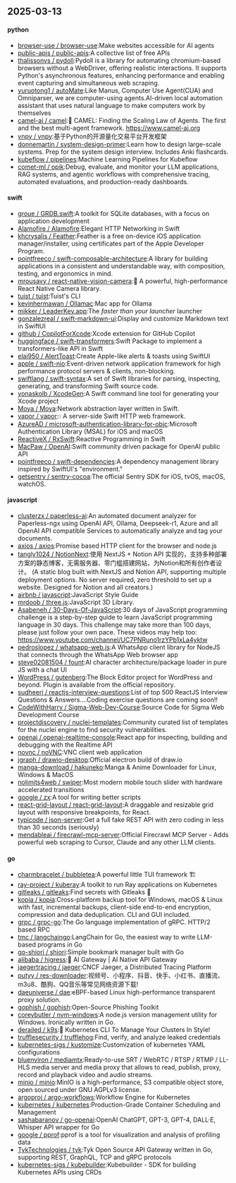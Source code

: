 ## 2025-03-13

#### python
* [browser-use / browser-use](https://github.com/browser-use/browser-use):Make websites accessible for AI agents
* [public-apis / public-apis](https://github.com/public-apis/public-apis):A collective list of free APIs
* [thalissonvs / pydoll](https://github.com/thalissonvs/pydoll):Pydoll is a library for automating chromium-based browsers without a WebDriver, offering realistic interactions. It supports Python's asynchronous features, enhancing performance and enabling event capturing and simultaneous web scraping.
* [yuruotong1 / autoMate](https://github.com/yuruotong1/autoMate):Like Manus, Computer Use Agent(CUA) and Omniparser, we are computer-using agents.AI-driven local automation assistant that uses natural language to make computers work by themselves
* [camel-ai / camel](https://github.com/camel-ai/camel):🐫 CAMEL: Finding the Scaling Law of Agents. The first and the best multi-agent framework. https://www.camel-ai.org
* [vnpy / vnpy](https://github.com/vnpy/vnpy):基于Python的开源量化交易平台开发框架
* [donnemartin / system-design-primer](https://github.com/donnemartin/system-design-primer):Learn how to design large-scale systems. Prep for the system design interview. Includes Anki flashcards.
* [kubeflow / pipelines](https://github.com/kubeflow/pipelines):Machine Learning Pipelines for Kubeflow
* [comet-ml / opik](https://github.com/comet-ml/opik):Debug, evaluate, and monitor your LLM applications, RAG systems, and agentic workflows with comprehensive tracing, automated evaluations, and production-ready dashboards.

#### swift
* [groue / GRDB.swift](https://github.com/groue/GRDB.swift):A toolkit for SQLite databases, with a focus on application development
* [Alamofire / Alamofire](https://github.com/Alamofire/Alamofire):Elegant HTTP Networking in Swift
* [khcrysalis / Feather](https://github.com/khcrysalis/Feather):Feather is a free on-device iOS application manager/installer, using certificates part of the Apple Developer Program.
* [pointfreeco / swift-composable-architecture](https://github.com/pointfreeco/swift-composable-architecture):A library for building applications in a consistent and understandable way, with composition, testing, and ergonomics in mind.
* [mrousavy / react-native-vision-camera](https://github.com/mrousavy/react-native-vision-camera):📸 A powerful, high-performance React Native Camera library.
* [tuist / tuist](https://github.com/tuist/tuist):Tuist's CLI
* [kevinhermawan / Ollamac](https://github.com/kevinhermawan/Ollamac):Mac app for Ollama
* [mikker / LeaderKey.app](https://github.com/mikker/LeaderKey.app):The *faster than your launcher* launcher
* [gonzalezreal / swift-markdown-ui](https://github.com/gonzalezreal/swift-markdown-ui):Display and customize Markdown text in SwiftUI
* [github / CopilotForXcode](https://github.com/github/CopilotForXcode):Xcode extension for GitHub Copilot
* [huggingface / swift-transformers](https://github.com/huggingface/swift-transformers):Swift Package to implement a transformers-like API in Swift
* [elai950 / AlertToast](https://github.com/elai950/AlertToast):Create Apple-like alerts & toasts using SwiftUI
* [apple / swift-nio](https://github.com/apple/swift-nio):Event-driven network application framework for high performance protocol servers & clients, non-blocking.
* [swiftlang / swift-syntax](https://github.com/swiftlang/swift-syntax):A set of Swift libraries for parsing, inspecting, generating, and transforming Swift source code.
* [yonaskolb / XcodeGen](https://github.com/yonaskolb/XcodeGen):A Swift command line tool for generating your Xcode project
* [Moya / Moya](https://github.com/Moya/Moya):Network abstraction layer written in Swift.
* [vapor / vapor](https://github.com/vapor/vapor):💧 A server-side Swift HTTP web framework.
* [AzureAD / microsoft-authentication-library-for-objc](https://github.com/AzureAD/microsoft-authentication-library-for-objc):Microsoft Authentication Library (MSAL) for iOS and macOS
* [ReactiveX / RxSwift](https://github.com/ReactiveX/RxSwift):Reactive Programming in Swift
* [MacPaw / OpenAI](https://github.com/MacPaw/OpenAI):Swift community driven package for OpenAI public API
* [pointfreeco / swift-dependencies](https://github.com/pointfreeco/swift-dependencies):A dependency management library inspired by SwiftUI's "environment."
* [getsentry / sentry-cocoa](https://github.com/getsentry/sentry-cocoa):The official Sentry SDK for iOS, tvOS, macOS, watchOS.

#### javascript
* [clusterzx / paperless-ai](https://github.com/clusterzx/paperless-ai):An automated document analyzer for Paperless-ngx using OpenAI API, Ollama, Deepseek-r1, Azure and all OpenAI API compatible Services to automatically analyze and tag your documents.
* [axios / axios](https://github.com/axios/axios):Promise based HTTP client for the browser and node.js
* [tangly1024 / NotionNext](https://github.com/tangly1024/NotionNext):使用 NextJS + Notion API 实现的，支持多种部署方案的静态博客，无需服务器、零门槛搭建网站，为Notion和所有创作者设计。 (A static blog built with NextJS and Notion API, supporting multiple deployment options. No server required, zero threshold to set up a website. Designed for Notion and all creators.)
* [airbnb / javascript](https://github.com/airbnb/javascript):JavaScript Style Guide
* [mrdoob / three.js](https://github.com/mrdoob/three.js):JavaScript 3D Library.
* [Asabeneh / 30-Days-Of-JavaScript](https://github.com/Asabeneh/30-Days-Of-JavaScript):30 days of JavaScript programming challenge is a step-by-step guide to learn JavaScript programming language in 30 days. This challenge may take more than 100 days, please just follow your own pace. These videos may help too: https://www.youtube.com/channel/UC7PNRuno1rzYPb1xLa4yktw
* [pedroslopez / whatsapp-web.js](https://github.com/pedroslopez/whatsapp-web.js):A WhatsApp client library for NodeJS that connects through the WhatsApp Web browser app
* [steve02081504 / fount](https://github.com/steve02081504/fount):AI character architecture/package loader in pure JS with a chat UI
* [WordPress / gutenberg](https://github.com/WordPress/gutenberg):The Block Editor project for WordPress and beyond. Plugin is available from the official repository.
* [sudheerj / reactjs-interview-questions](https://github.com/sudheerj/reactjs-interview-questions):List of top 500 ReactJS Interview Questions & Answers....Coding exercise questions are coming soon!!
* [CodeWithHarry / Sigma-Web-Dev-Course](https://github.com/CodeWithHarry/Sigma-Web-Dev-Course):Source Code for Sigma Web Development Course
* [projectdiscovery / nuclei-templates](https://github.com/projectdiscovery/nuclei-templates):Community curated list of templates for the nuclei engine to find security vulnerabilities.
* [openai / openai-realtime-console](https://github.com/openai/openai-realtime-console):React app for inspecting, building and debugging with the Realtime API
* [novnc / noVNC](https://github.com/novnc/noVNC):VNC client web application
* [jgraph / drawio-desktop](https://github.com/jgraph/drawio-desktop):Official electron build of draw.io
* [manga-download / hakuneko](https://github.com/manga-download/hakuneko):Manga & Anime Downloader for Linux, Windows & MacOS
* [nolimits4web / swiper](https://github.com/nolimits4web/swiper):Most modern mobile touch slider with hardware accelerated transitions
* [google / zx](https://github.com/google/zx):A tool for writing better scripts
* [react-grid-layout / react-grid-layout](https://github.com/react-grid-layout/react-grid-layout):A draggable and resizable grid layout with responsive breakpoints, for React.
* [typicode / json-server](https://github.com/typicode/json-server):Get a full fake REST API with zero coding in less than 30 seconds (seriously)
* [mendableai / firecrawl-mcp-server](https://github.com/mendableai/firecrawl-mcp-server):Official Firecrawl MCP Server - Adds powerful web scraping to Cursor, Claude and any other LLM clients.

#### go
* [charmbracelet / bubbletea](https://github.com/charmbracelet/bubbletea):A powerful little TUI framework 🏗
* [ray-project / kuberay](https://github.com/ray-project/kuberay):A toolkit to run Ray applications on Kubernetes
* [gitleaks / gitleaks](https://github.com/gitleaks/gitleaks):Find secrets with Gitleaks 🔑
* [kopia / kopia](https://github.com/kopia/kopia):Cross-platform backup tool for Windows, macOS & Linux with fast, incremental backups, client-side end-to-end encryption, compression and data deduplication. CLI and GUI included.
* [grpc / grpc-go](https://github.com/grpc/grpc-go):The Go language implementation of gRPC. HTTP/2 based RPC
* [tmc / langchaingo](https://github.com/tmc/langchaingo):LangChain for Go, the easiest way to write LLM-based programs in Go
* [go-shiori / shiori](https://github.com/go-shiori/shiori):Simple bookmark manager built with Go
* [alibaba / higress](https://github.com/alibaba/higress):🤖 AI Gateway | AI Native API Gateway
* [jaegertracing / jaeger](https://github.com/jaegertracing/jaeger):CNCF Jaeger, a Distributed Tracing Platform
* [putyy / res-downloader](https://github.com/putyy/res-downloader):视频号、小程序、抖音、快手、小红书、直播流、m3u8、酷狗、QQ音乐等常见网络资源下载!
* [daeuniverse / dae](https://github.com/daeuniverse/dae):eBPF-based Linux high-performance transparent proxy solution.
* [gophish / gophish](https://github.com/gophish/gophish):Open-Source Phishing Toolkit
* [coreybutler / nvm-windows](https://github.com/coreybutler/nvm-windows):A node.js version management utility for Windows. Ironically written in Go.
* [derailed / k9s](https://github.com/derailed/k9s):🐶 Kubernetes CLI To Manage Your Clusters In Style!
* [trufflesecurity / trufflehog](https://github.com/trufflesecurity/trufflehog):Find, verify, and analyze leaked credentials
* [kubernetes-sigs / kustomize](https://github.com/kubernetes-sigs/kustomize):Customization of kubernetes YAML configurations
* [bluenviron / mediamtx](https://github.com/bluenviron/mediamtx):Ready-to-use SRT / WebRTC / RTSP / RTMP / LL-HLS media server and media proxy that allows to read, publish, proxy, record and playback video and audio streams.
* [minio / minio](https://github.com/minio/minio):MinIO is a high-performance, S3 compatible object store, open sourced under GNU AGPLv3 license.
* [argoproj / argo-workflows](https://github.com/argoproj/argo-workflows):Workflow Engine for Kubernetes
* [kubernetes / kubernetes](https://github.com/kubernetes/kubernetes):Production-Grade Container Scheduling and Management
* [sashabaranov / go-openai](https://github.com/sashabaranov/go-openai):OpenAI ChatGPT, GPT-3, GPT-4, DALL·E, Whisper API wrapper for Go
* [google / pprof](https://github.com/google/pprof):pprof is a tool for visualization and analysis of profiling data
* [TykTechnologies / tyk](https://github.com/TykTechnologies/tyk):Tyk Open Source API Gateway written in Go, supporting REST, GraphQL, TCP and gRPC protocols
* [kubernetes-sigs / kubebuilder](https://github.com/kubernetes-sigs/kubebuilder):Kubebuilder - SDK for building Kubernetes APIs using CRDs
